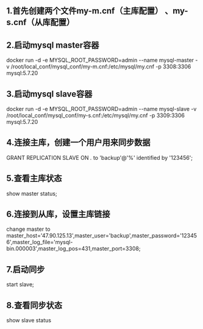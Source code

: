 
## 1.首先创建两个文件my-m.cnf（主库配置） 、my-s.cnf（从库配置） 

## 2.启动mysql master容器 
   docker run -d -e MYSQL_ROOT_PASSWORD=admin --name mysql-master -v /root/local_conf/mysql_conf/my-m.cnf:/etc/mysql/my.cnf -p 3308:3306 mysql:5.7.20

## 3.启动mysql slave容器
   docker run -d -e MYSQL_ROOT_PASSWORD=admin --name mysql-slave -v /root/local_conf/mysql_conf/my-s.cnf:/etc/mysql/my.cnf -p 3309:3306 mysql:5.7.20

## 4.连接主库，创建一个用户用来同步数据
   GRANT REPLICATION SLAVE ON *.* to 'backup'@'%' identified by '123456';

## 5.查看主库状态
   show master status;
   
## 6.连接到从库，设置主库链接
   change master to master_host='47.90.125.13',master_user='backup',master_password='123456',master_log_file='mysql-bin.000003',master_log_pos=431,master_port=3308;

## 7.启动同步
   start slave;
   
## 8.查看同步状态
   show slave status
